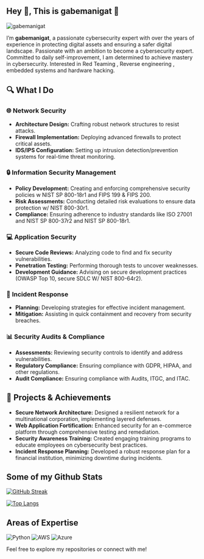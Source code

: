 ## Hey 👋, This is gabemanigat 🚀

<p align=left> <img src=https://komarev.com/ghpvc/?username=gabemanigat alt=gabemanigat /> </p>


I’m **gabemanigat**, a passionate cybersecurity expert with over the years of experience in protecting digital assets and ensuring a safer digital landscape. 
Passionate with an ambition to become a cybersecurity expert. Committed to daily self-improvement, I am determined to achieve mastery in cybersecurity. Interested in Red Teaming , Reverse engineering , embedded systems and hardware hacking.

## 🔍 What I Do

### 🌐 **Network Security**

- **Architecture Design:** Crafting robust network structures to resist attacks.
- **Firewall Implementation:** Deploying advanced firewalls to protect critical assets.
- **IDS/IPS Configuration:** Setting up intrusion detection/prevention systems for real-time threat monitoring.

### 🔒 **Information Security Management**

- **Policy Development:** Creating and enforcing comprehensive security policies w NIST SP 800-18r1 and FIPS 199 & FIPS 200.
- **Risk Assessments:** Conducting detailed risk evaluations to ensure data protection w/ NIST 800-30r1.
- **Compliance:** Ensuring adherence to industry standards like ISO 27001 and NIST SP 800-37r2 and NIST SP 800-18r1.

### 💻 **Application Security**

- **Secure Code Reviews:** Analyzing code to find and fix security vulnerabilities.
- **Penetration Testing:** Performing thorough tests to uncover weaknesses.
- **Development Guidance:** Advising on secure development practices (OWASP Top 10, secure SDLC W/ NIST 800-64r2).

### 🚨 **Incident Response**

- **Planning:** Developing strategies for effective incident management.
- **Mitigation:** Assisting in quick containment and recovery from security breaches.

### 📊 **Security Audits & Compliance**

- **Assessments:** Reviewing security controls to identify and address vulnerabilities.
- **Regulatory Compliance:** Ensuring compliance with GDPR, HIPAA, and other regulations.
- **Audit Compliance:** Ensuring compliance with Audits, ITGC, and ITAC.

## 🌟 **Projects & Achievements**

- **Secure Network Architecture:** Designed a resilient network for a multinational corporation, implementing layered defenses.
- **Web Application Fortification:** Enhanced security for an e-commerce platform through comprehensive testing and remediation.
- **Security Awareness Training:** Created engaging training programs to educate employees on cybersecurity best practices.
- **Incident Response Planning:** Developed a robust response plan for a financial institution, minimizing downtime during incidents.

## Some of my Github Stats

[![GitHub Streak](https://github-readme-streak-stats.herokuapp.com/?user=gabemanigat&theme=dark)](https://git.io/streak-stats) 

[![Top Langs](https://github-readme-stats.vercel.app/api/top-langs/?username=gabemanigat&layout=compact&theme=dark)](https://github.com/gabemanigat/github-readme-stats)


## Areas of Expertise

![Python](https://img.shields.io/badge/-Python-3776AB?style=flat-square&logo=python&logoColor=white) 
![AWS](https://img.shields.io/badge/-AWS-232F3E?style=flat-square&logo=amazon-aws&logoColor=white) 
![Azure](https://img.shields.io/badge/-Azure-0089D6?style=flat-square&logo=microsoft-azure&logoColor=white)


Feel free to explore my repositories or connect with me!
